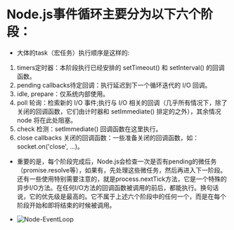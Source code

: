 # Node.js事件循环主要分为以下六个阶段：
* 大体的task（宏任务）执行顺序是这样的:
1. timers定时器：本阶段执行已经安排的 setTimeout() 和 setInterval() 的回调函数。
2. pending callbacks待定回调：执行延迟到下一个循环迭代的 I/O 回调。
3. idle, prepare：仅系统内部使用。
4. poll 轮询：检索新的 I/O 事件;执行与 I/O 相关的回调（几乎所有情况下，除了关闭的回调函数，它们由计时器和 setImmediate() 排定的之外），其余情况 node 将在此处阻塞。
5. check 检测：setImmediate() 回调函数在这里执行。
6. close callbacks 关闭的回调函数：一些准备关闭的回调函数，如：socket.on('close', ...)。
* 重要的是，每个阶段完成后，Node.js会检查一次是否有pending的微任务（promise.resolve等），如果有，先处理这些微任务，然后再进入下一阶段。
还有一些使用特别需要注意的，就是process.nextTick方法，它是一个特殊的异步I/O方法。在任何I/O方法的回调函数被调用的前后，都能执行。换句话说，它的优先级是最高的。它不属于上述六个阶段中的任何一个，而是在每个阶段开始和即将结束的时候被调用。


* ![Node-EventLoop](https://s0.lgstatic.com/i/image6/M00/13/20/CioPOWBB1rCAM7NxAAFF-n4jMtY220.png)